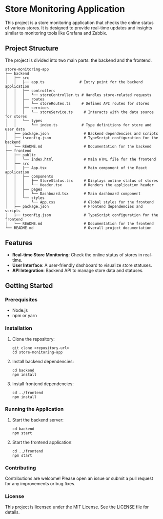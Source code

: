# Store Monitoring Application

This project is a store monitoring application that checks the online status of various stores. It is designed to provide real-time updates and insights similar to monitoring tools like Grafana and Zabbix.

## Project Structure

The project is divided into two main parts: the backend and the frontend.

```
store-monitoring-app
├── backend
│   ├── src
│   │   ├── app.ts                # Entry point for the backend application
│   │   ├── controllers
│   │   │   └── storeController.ts # Handles store-related requests
│   │   ├── routes
│   │   │   └── storeRoutes.ts     # Defines API routes for stores
│   │   ├── services
│   │   │   └── storeService.ts     # Interacts with the data source for stores
│   │   └── types
│   │       └── index.ts           # Type definitions for store and user data
│   ├── package.json                # Backend dependencies and scripts
│   ├── tsconfig.json               # TypeScript configuration for the backend
│   └── README.md                   # Documentation for the backend
├── frontend
│   ├── public
│   │   └── index.html              # Main HTML file for the frontend
│   ├── src
│   │   ├── App.tsx                 # Main component of the React application
│   │   ├── components
│   │   │   ├── StoreStatus.tsx     # Displays online status of stores
│   │   │   └── Header.tsx          # Renders the application header
│   │   ├── pages
│   │   │   └── Dashboard.tsx       # Main dashboard component
│   │   └── styles
│   │       └── App.css             # Global styles for the frontend
│   ├── package.json                # Frontend dependencies and scripts
│   ├── tsconfig.json               # TypeScript configuration for the frontend
│   └── README.md                   # Documentation for the frontend
└── README.md                       # Overall project documentation
```

## Features

- **Real-time Store Monitoring**: Check the online status of stores in real-time.
- **User Interface**: A user-friendly dashboard to visualize store statuses.
- **API Integration**: Backend API to manage store data and statuses.

## Getting Started

### Prerequisites

- Node.js
- npm or yarn

### Installation

1. Clone the repository:
   ```
   git clone <repository-url>
   cd store-monitoring-app
   ```

2. Install backend dependencies:
   ```
   cd backend
   npm install
   ```

3. Install frontend dependencies:
   ```
   cd ../frontend
   npm install
   ```

### Running the Application

1. Start the backend server:
   ```
   cd backend
   npm start
   ```

2. Start the frontend application:
   ```
   cd ../frontend
   npm start
   ```

### Contributing

Contributions are welcome! Please open an issue or submit a pull request for any improvements or bug fixes.

### License

This project is licensed under the MIT License. See the LICENSE file for details.